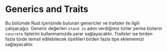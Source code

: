 # Generics and Traits

Bu bölümde Rust içerisinde bulunan genericler ve traitsler ile ilgili çalışacağız. Generic değerleri `stand in` adını verdiğimiz türler yerine bizlerin  `concrete` tiplerini kullanmamızda yarar sağlayacaktır. Traitsler ise birden fazla türde temsil edilebilecek özellileri birden fazla tipe eklememizi sağlayacaktır. 
